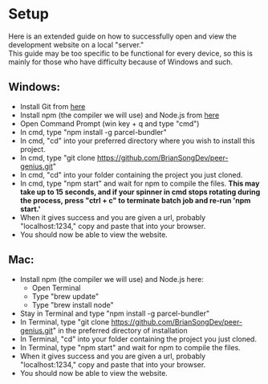 # Setup
Here is an extended guide on how to successfully open and view the development website on a local "server."  
This guide may be too specific to be functional for every device, so this is mainly for those who have difficulty because of Windows and such.
## Windows:  
- Install Git from [here](https://github.com/git-for-windows/git/releases/download/v2.22.0.windows.1/Git-2.22.0-64-bit.exe)
- Install npm (the compiler we will use) and Node.js from [here](https://nodejs.org/dist/v10.16.0/node-v10.16.0-x86.msi)
- Open Command Prompt (win key + q and type "cmd")
- In cmd, type "npm install -g parcel-bundler"
- In cmd, "cd" into your preferred directory where you wish to install this project. 
- In cmd, type "git clone https://github.com/BrianSongDev/peer-genius.git"
- In cmd, "cd" into your folder containing the project you just cloned.
- In cmd, type "npm start" and wait for npm to compile the files. **This may take up to 15 seconds, and if your spinner in cmd stops rotating during the process, press "ctrl + c" to terminate batch job and re-run 'npm start.'**
- When it gives success and you are given a url, probably "localhost:1234," copy and paste that into your browser.
- You should now be able to view the website.
## Mac:
- Install npm (the compiler we will use) and Node.js here:
  - Open Terminal
  - Type "brew update"
  - Type "brew install node"
- Stay in Terminal and type "npm install -g parcel-bundler"
- In Terminal, type "git clone https://github.com/BrianSongDev/peer-genius.git" in the preferred directory of installation
- In Terminal, "cd" into your folder containing the project you just cloned.
- In Terminal, type "npm start" and wait for npm to compile the files.
- When it gives success and you are given a url, probably "localhost:1234," copy and paste that into your browser.
- You should now be able to view the website.
